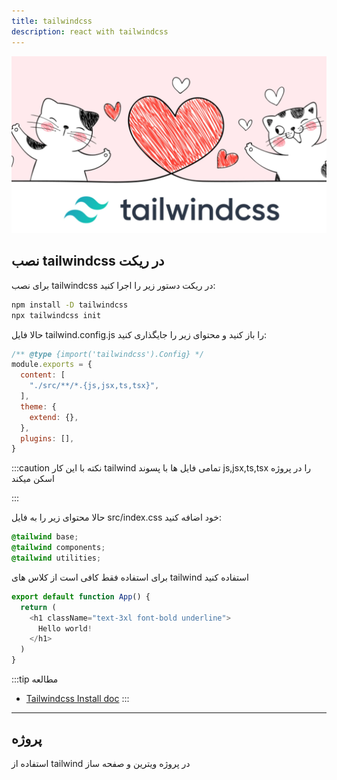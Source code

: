 ```yaml
---
title: tailwindcss
description: react with tailwindcss
---
```


![](../images/tailwindcss.webp)

##  نصب tailwindcss در ریکت 

برای نصب tailwindcss در ریکت دستور زیر را اجرا کنید:

```bash
npm install -D tailwindcss
npx tailwindcss init
```

حالا فایل tailwind.config.js را باز کنید و محتوای زیر را جایگذاری کنید:


```javascript
/** @type {import('tailwindcss').Config} */
module.exports = {
  content: [
    "./src/**/*.{js,jsx,ts,tsx}",
  ],
  theme: {
    extend: {},
  },
  plugins: [],
}
```

:::caution نکته
با این کار tailwind تمامی فایل ها با پسوند js,jsx,ts,tsx را در پروژه اسکن میکند

:::

حالا محتوای زیر را به فایل src/index.css خود اضافه کنید:

```scss
@tailwind base;
@tailwind components;
@tailwind utilities;
```

برای استفاده فقط کافی است از کلاس های tailwind استفاده کنید


```javascript
export default function App() {
  return (
    <h1 className="text-3xl font-bold underline">
      Hello world!
    </h1>
  )
}
```

:::tip مطالعه
- [Tailwindcss Install doc](https://tailwindcss.com/docs/installation/framework-guides)
:::

---
## پروژه

استفاده از tailwind در پروژه ویترین و صفحه ساز